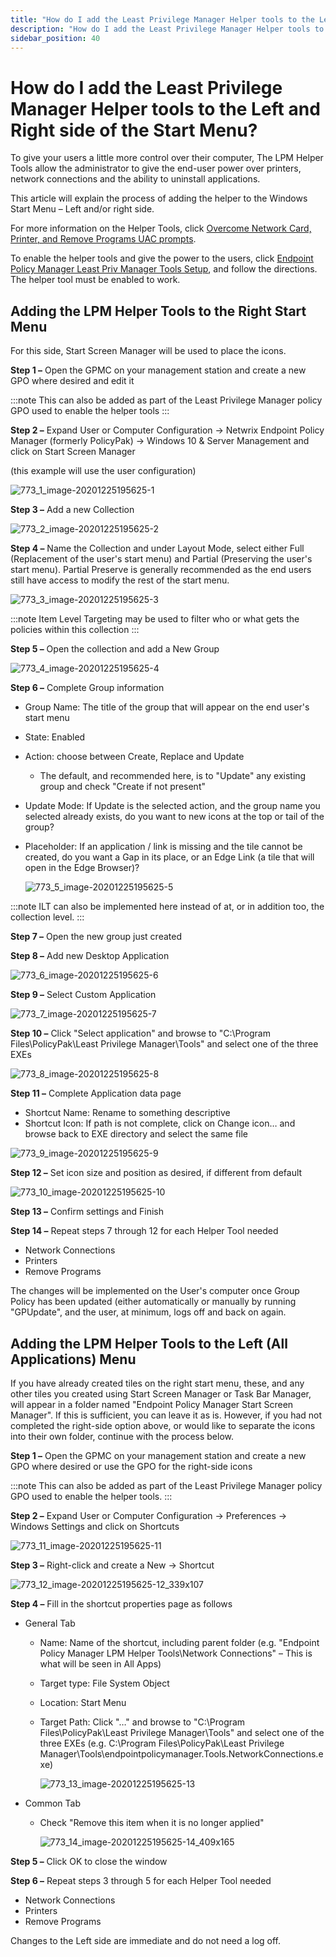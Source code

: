 ```yaml
---
title: "How do I add the Least Privilege Manager Helper tools to the Left and Right side of the Start Menu?"
description: "How do I add the Least Privilege Manager Helper tools to the Left and Right side of the Start Menu?"
sidebar_position: 40
---
```


# How do I add the Least Privilege Manager Helper tools to the Left and Right side of the Start Menu?

To give your users a little more control over their computer, The LPM Helper Tools allow the
administrator to give the end-user power over printers, network connections and the ability to
uninstall applications.

This article will explain the process of adding the helper to the Windows Start Menu – Left and/or
right side.

For more information on the Helper Tools, click
[Overcome Network Card, Printer, and Remove Programs UAC prompts](/docs/endpointpolicymanager/knowledgebase/leastprivilegemanager/videolearningcenter/helperstoolsandtips/uacprompts.md).

To enable the helper tools and give the power to the users, click
[Endpoint Policy Manager Least Priv Manager Tools Setup](/docs/endpointpolicymanager/knowledgebase/leastprivilegemanager/videolearningcenter/helperstoolsandtips/toolssetup.md), and
follow the directions. The helper tool must be enabled to work.

## Adding the LPM Helper Tools to the Right Start Menu

For this side, Start Screen Manager will be used to place the icons.

**Step 1 –** Open the GPMC on your management station and create a new GPO where desired and edit it

:::note
This can also be added as part of the Least Privilege Manager policy GPO used to enable
the helper tools
:::


**Step 2 –** Expand User or Computer Configuration -> Netwrix Endpoint Policy Manager (formerly
PolicyPak) -> Windows 10 & Server Management and click on Start Screen Manager

(this example will use the user configuration)

![773_1_image-20201225195625-1](/images/endpointpolicymanager/startscreentaskbar/773_1_image-20201225195625-1.webp)

**Step 3 –** Add a new Collection

![773_2_image-20201225195625-2](/images/endpointpolicymanager/startscreentaskbar/773_2_image-20201225195625-2.webp)

**Step 4 –** Name the Collection and under Layout Mode, select either Full (Replacement of the
user's start menu) and Partial (Preserving the user's start menu). Partial Preserve is generally
recommended as the end users still have access to modify the rest of the start menu.

![773_3_image-20201225195625-3](/images/endpointpolicymanager/startscreentaskbar/773_3_image-20201225195625-3.webp)

:::note
Item Level Targeting may be used to filter who or what gets the policies within this
collection
:::


**Step 5 –** Open the collection and add a New Group

![773_4_image-20201225195625-4](/images/endpointpolicymanager/startscreentaskbar/773_4_image-20201225195625-4.webp)

**Step 6 –** Complete Group information

- Group Name: The title of the group that will appear on the end user's start menu
- State: Enabled
- Action: choose between Create, Replace and Update

  - The default, and recommended here, is to "Update" any existing group and check "Create if not
    present"

- Update Mode: If Update is the selected action, and the group name you selected already exists, do
  you want to new icons at the top or tail of the group?
- Placeholder: If an application / link is missing and the tile cannot be created, do you want a Gap
  in its place, or an Edge Link (a tile that will open in the Edge Browser)?

  ![773_5_image-20201225195625-5](/images/endpointpolicymanager/startscreentaskbar/773_5_image-20201225195625-5.webp)

:::note
ILT can also be implemented here instead of at, or in addition too, the collection level.
:::


**Step 7 –** Open the new group just created

**Step 8 –** Add new Desktop Application

![773_6_image-20201225195625-6](/images/endpointpolicymanager/startscreentaskbar/773_6_image-20201225195625-6.webp)

**Step 9 –** Select Custom Application

![773_7_image-20201225195625-7](/images/endpointpolicymanager/startscreentaskbar/773_7_image-20201225195625-7.webp)

**Step 10 –** Click "Select application" and browse to "C:\Program Files\PolicyPak\Least Privilege
Manager\Tools" and select one of the three EXEs

![773_8_image-20201225195625-8](/images/endpointpolicymanager/startscreentaskbar/773_8_image-20201225195625-8.webp)

**Step 11 –** Complete Application data page

- Shortcut Name: Rename to something descriptive
- Shortcut Icon: If path is not complete, click on Change icon… and browse back to EXE directory and
  select the same file

![773_9_image-20201225195625-9](/images/endpointpolicymanager/startscreentaskbar/773_9_image-20201225195625-9.webp)

**Step 12 –** Set icon size and position as desired, if different from default

![773_10_image-20201225195625-10](/images/endpointpolicymanager/startscreentaskbar/773_10_image-20201225195625-10.webp)

**Step 13 –** Confirm settings and Finish

**Step 14 –** Repeat steps 7 through 12 for each Helper Tool needed

- Network Connections
- Printers
- Remove Programs

The changes will be implemented on the User's computer once Group Policy has been updated (either
automatically or manually by running "GPUpdate", and the user, at minimum, logs off and back on
again.

## Adding the LPM Helper Tools to the Left (All Applications) Menu

If you have already created tiles on the right start menu, these, and any other tiles you created
using Start Screen Manager or Task Bar Manager, will appear in a folder named "Endpoint Policy
Manager Start Screen Manager". If this is sufficient, you can leave it as is. However, if you had
not completed the right-side option above, or would like to separate the icons into their own
folder, continue with the process below.

**Step 1 –** Open the GPMC on your management station and create a new GPO where desired or use the
GPO for the right-side icons

:::note
This can also be added as part of the Least Privilege Manager policy GPO used to enable
the helper tools.
:::


**Step 2 –** Expand User or Computer Configuration -> Preferences -> Windows Settings and click on
Shortcuts

![773_11_image-20201225195625-11](/images/endpointpolicymanager/startscreentaskbar/773_11_image-20201225195625-11.webp)

**Step 3 –** Right-click and create a New -> Shortcut

![773_12_image-20201225195625-12_339x107](/images/endpointpolicymanager/startscreentaskbar/773_12_image-20201225195625-12_339x107.webp)

**Step 4 –** Fill in the shortcut properties page as follows

- General Tab

  - Name: Name of the shortcut, including parent folder (e.g. "Endpoint Policy Manager LPM Helper
    Tools\Network Connections" – This is what will be seen in All Apps)
  - Target type: File System Object
  - Location: Start Menu
  - Target Path: Click "…" and browse to "C:\Program Files\PolicyPak\Least Privilege
    Manager\Tools" and select one of the three EXEs (e.g. C:\Program Files\PolicyPak\Least
    Privilege Manager\Tools\endpointpolicymanager.Tools.NetworkConnections.exe)

    ![773_13_image-20201225195625-13](/images/endpointpolicymanager/startscreentaskbar/773_13_image-20201225195625-13.webp)

- Common Tab

  - Check "Remove this item when it is no longer applied"

    ![773_14_image-20201225195625-14_409x165](/images/endpointpolicymanager/startscreentaskbar/773_14_image-20201225195625-14_409x165.webp)

**Step 5 –** Click OK to close the window

**Step 6 –** Repeat steps 3 through 5 for each Helper Tool needed

- Network Connections
- Printers
- Remove Programs

Changes to the Left side are immediate and do not need a log off.
